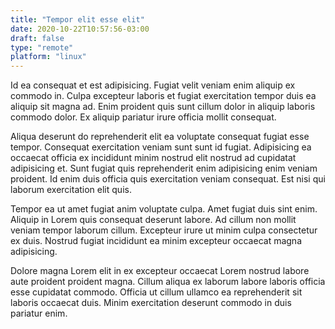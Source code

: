 ```yaml
---
title: "Tempor elit esse elit"
date: 2020-10-22T10:57:56-03:00
draft: false
type: "remote"
platform: "linux"
---
```


Id ea consequat et est adipisicing. Fugiat velit veniam enim aliquip ex commodo in. Culpa excepteur laboris et fugiat exercitation tempor duis ea aliquip sit magna ad. Enim proident quis sunt cillum dolor in aliquip laboris commodo dolor. Ex aliquip pariatur irure officia mollit consequat.

Aliqua deserunt do reprehenderit elit ea voluptate consequat fugiat esse tempor. Consequat exercitation veniam sunt sunt id fugiat. Adipisicing ea occaecat officia ex incididunt minim nostrud elit nostrud ad cupidatat adipisicing et. Sunt fugiat quis reprehenderit enim adipisicing enim veniam proident. Id enim duis officia quis exercitation veniam consequat. Est nisi qui laborum exercitation elit quis.

Tempor ea ut amet fugiat anim voluptate culpa. Amet fugiat duis sint enim. Aliquip in Lorem quis consequat deserunt labore. Ad cillum non mollit veniam tempor laborum cillum. Excepteur irure ut minim culpa consectetur ex duis. Nostrud fugiat incididunt ea minim excepteur occaecat magna adipisicing.

Dolore magna Lorem elit in ex excepteur occaecat Lorem nostrud labore aute proident proident magna. Cillum aliqua ex laborum labore laboris officia esse cupidatat commodo. Officia ut cillum ullamco ea reprehenderit sit laboris occaecat duis. Minim exercitation deserunt commodo in duis pariatur enim.